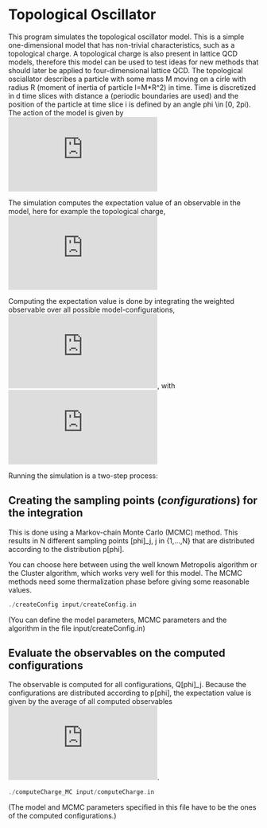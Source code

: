 # Topological Oscillator

This program simulates the topological oscillator model. This is a simple one-dimensional model that has non-trivial characteristics, such as a topological charge. A topological charge is also present in lattice QCD models, therefore this model can be used to test ideas for new methods that should later be applied to four-dimensional lattice QCD.
The topological osciallator describes a particle with some mass M moving on a cirle with radius R (moment of inertia of particle I=M*R^2) in time. Time is discretized in d time slices with distance a (periodic boundaries are used) and the position of the particle at time slice i is defined by an angle phi \in [0, 2pi). The action of the model is given by
![equation](https://latex.codecogs.com/gif.latex?S%5B%5Cvarphi%5D%20%3D%20%5Cfrac%7BI%7D%7Ba%7D%20%5Csum_%7Bi%3D1%7D%5Ed%20%281%20-%20%5Ccos%28%5Cvarphi_%7Bi&plus;1%7D%20-%20%5Cvarphi_i%29%29)

The simulation computes the expectation value of an observable in the model, here for example the topological charge,
![equation](https://latex.codecogs.com/gif.latex?Q%5B%5Cvarphi%5D%20%3D%20%5Cfrac%7B1%7D%7B2%5Cpi%7D%20%5Csum_%7Bi%3D1%7D%5Ed%20%28%5Cvarphi_%7Bi&plus;1%7D%20-%20%5Cvarphi_i%29%20%5Cmod%202%5Cpi)

Computing the expectation value is done by integrating the weighted observable over all possible model-configurations,
![equation](https://latex.codecogs.com/gif.latex?%5Cint%20%5Cmathrm%7Bd%7D%5Cvarphi_1%20...%20%5Cint%20%5Cmathrm%7Bd%7D%5Cvarphi_d%20%5C%2C%20Q%5B%5Cvarphi%5D%20p%5B%5Cvarphi%5D), with
![equation](https://latex.codecogs.com/gif.latex?p%5B%5Cvarphi%5D%20%3D%20%5Cfrac%7B%5Cmathrm%7Be%7D%5E%7B-S%5B%5Cvarphi%5D%7D%7D%7B%5Cint%20%5Cmathrm%7Bd%7D%5Cvarphi_1%20...%20%5Cint%20%5Cmathrm%7Bd%7D%5Cvarphi_d%20%5C%2C%20%5Cmathrm%7Be%7D%5E%7B-S%5B%5Cvarphi%5D%7D%7D)

Running the simulation is a two-step process:
## Creating the sampling points (*configurations*) for the integration
This is done using a Markov-chain Monte Carlo (MCMC) method. This results in N different sampling points [phi]_j, j in {1,...,N} that are distributed according to the distribution p[phi].

You can choose here between using the well known Metropolis algorithm or the Cluster algorithm, which works very well for this model. The MCMC methods need some thermalization phase before giving some reasonable values.

```cpp
./createConfig input/createConfig.in
```
(You can define the model parameters, MCMC parameters and the algorithm in the file input/createConfig.in)

## Evaluate the observables on the computed configurations
The observable is computed for all configurations, Q[phi]_j. Because the configurations are distributed according to p[phi], the expectation value is given by the average of all computed observables
![equation](https://latex.codecogs.com/gif.latex?%3CQ%3E%20%5Capprox%20%5Cfrac%7B1%7D%7BN_%7Bsteps%7D%7D%20%5Csum_%7Bi%3Dj%7D%5E%7BN_%7Bsteps%7D%7D%20Q%5B%5Cvarphi%5D_j).

```cpp
./computeCharge_MC input/computeCharge.in
```
(The model and MCMC parameters specified in this file have to be the ones of the computed configurations.)
